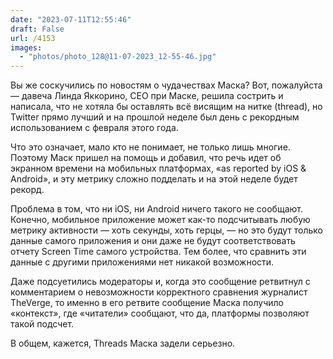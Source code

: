 ```yaml
---
date: "2023-07-11T12:55:46"
draft: False
url: /4153
images:
  - "photos/photo_128@11-07-2023_12-55-46.jpg"
---
```


Вы же соскучились по новостям о чудачествах Маска? Вот, пожалуйста — давеча Линда Яккорино, CEO при Маске, решила сострить и написала, что не хотяла бы оставлять всё висящим на нитке (thread), но Twitter прямо лучший и на прошлой неделе был день с рекордным использованием с февраля этого года. 

Что это означает, мало кто не понимает, не только лишь многие. Поэтому Маск пришел на помощь и добавил, что речь идет об экранном времени на мобильных платформах, «as reported by iOS & Android», и эту метрику сложно подделать и на этой неделе будет рекорд.

Проблема в том, что ни iOS, ни Android ничего такого не сообщают. Конечно, мобильное приложение может как-то подсчитывать любую метрику активности — хоть секунды, хоть герцы, — но это будут только данные самого приложения и они даже не будут соответствовать отчету Screen Time самого устройства. Тем более, что сравнить эти данные с другими приложениями нет никакой возможности.

Даже подсуетились модераторы и, когда это сообщение ретвитнул с комментарием о невозможности корректного сравнения журналист TheVerge, то именно в его ретвите сообщение Маска получило «контекст», где «читатели» сообщают, что да, платформы позволяют такой подсчет.

В общем, кажется, Threads Маска задели серьезно.
